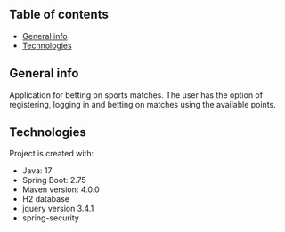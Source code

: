 ## Table of contents
* [General info](#general-info)
* [Technologies](#technologies)

## General info
Application for betting on sports matches. 
The user has the option of registering, logging in and betting on matches using the available points.
	
## Technologies
Project is created with:
* Java: 17
* Spring Boot: 2.75
* Maven version: 4.0.0
* H2 database
* jquery version 3.4.1
* spring-security
